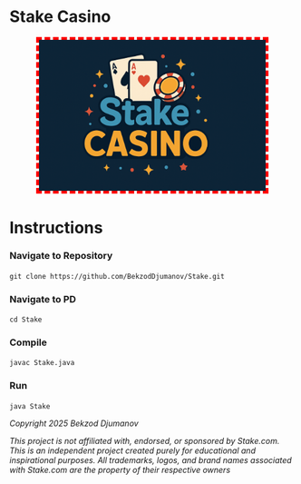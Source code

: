 # Stake Casino
<p align="center">
  <img src="Stake.png" alt="Stake Logo" style="border: 5px dashed red; width: 400px;" />
</p>

# Instructions

### Navigate to Repository
```git clone https://github.com/BekzodDjumanov/Stake.git```

### Navigate to PD
```cd Stake```

### Compile
```javac Stake.java```

### Run
```java Stake```

_Copyright 2025 Bekzod Djumanov_

_This project is not affiliated with, endorsed, or sponsored by Stake.com._
_This is an independent project created purely for educational and inspirational purposes._
_All trademarks, logos, and brand names associated with Stake.com are the property of their respective owners_


